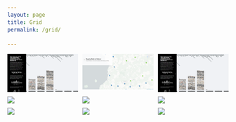 ```yaml
---
layout: page
title: Grid
permalink: /grid/

---
```



<style>
.image-grid {
  display: grid;
  grid-template-columns: repeat(3, 1fr);
  grid-gap: 10px;
}

.image-grid img {
  width: 100%;
  height: auto;
}
</style>
  
<div class="image-grid">
  <img src="/imgs/Screenshot 2023-04-29 121824.png">
  <img src="/imgs/Screenshot_20221219_100138.png">
  <img src="/imgs/Screenshot 2023-04-29 121824.png">
  <img src="image4.jpg">
  <img src="image5.jpg">
  <img src="image6.jpg">
  <img src="image7.jpg">
  <img src="image8.jpg">
  <img src="image9.jpg">
</div>
